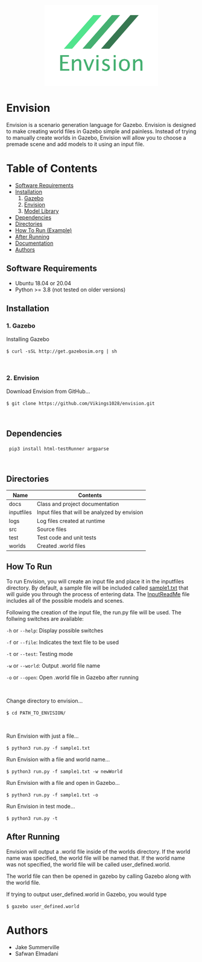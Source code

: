 <p align="center">
  <img src="docs/Logo.png" width="300"> 
</p>

# Envision
Envision is a scenario generation language for Gazebo. Envision is designed to make creating world files in Gazebo simple and painless. Instead of trying to manually create worlds in Gazebo, Envision will allow you to choose a premade scene and add models to it using an input file. 

# Table of Contents
* [Software Requirements](#Software-Requirements)  
* [Installation](#Installation)  
    1. [Gazebo](#1-Gazebo)
    2. [Envision](#2-Envision)
    3. [Model Library](#3-Model-Library)
* [Dependencies](#Dependencies)  
* [Directories](#Directories)  
* [How To Run (Example)](#How-To-Run)  
* [After Running](#After-Running)
* [Documentation](#Documentation)
* [Authors](#Authors)


## Software Requirements
* Ubuntu 18.04 or 20.04
* Python >= 3.8 (not tested on older versions)

## Installation

### 1. Gazebo

Installing Gazebo

``` $ curl -sSL http://get.gazebosim.org | sh ```

<br/>

### 2. Envision
Download Envision from GitHub...

``` $ git clone https://github.com/Vikings1028/envision.git ```

<br/>

## Dependencies

`  pip3 install html-testRunner argparse `

<br/>

## Directories

| Name         | Contents                                            |
| ------------ | --------------------------------------------------- |
| docs         | Class and project documentation                     |
| inputfiles   | Input files that will be analyzed by envision       |
| logs         | Log files created at runtime                        |
| src          | Source files                                        |
| test         | Test code and unit tests                            |
| worlds       | Created .world files                            |

## How To Run

To run Envision, you will create an input file and place it in the inputfiles directory. By default, a sample file will be included called [sample1.txt](inputfiles/sample1.txt) that will guide you through the process of entering data. The [InputReadMe](inputfiles/InputReadMe.md) file includes all of the possible models and scenes. 

Following the creation of the input file, the run.py file will be used. The follwing switches are available:

``` -h ``` or ``` --help ```: Display possible switches

``` -f ``` or ``` --file ```: Indicates the text file to be used

``` -t ``` or ``` --test ```: Testing mode

``` -w ``` or ``` --world ```: Output .world file name

``` -o ``` or ``` --open ```: Open .world file in Gazebo after running

<br/>

Change directory to envision...

``` $ cd PATH_TO_ENVISION/ ```

<br/>

Run Envision with just a file...

``` $ python3 run.py -f sample1.txt ```

Run Envision with a file and world name...

``` $ python3 run.py -f sample1.txt -w newWorld ```

Run Envision with a file and open in Gazebo...

``` $ python3 run.py -f sample1.txt -o ```

Run Envision in test mode...

``` $ python3 run.py -t ```

## After Running

Envision will output a .world file inside of the worlds directory. If the world name was specified, the world file will be named that. If the world name was not specified, the world file will be called user_defined.world.

The world file can then be opened in gazebo by calling Gazebo along with the world file. 

If trying to output user_defined.world in Gazebo, you would type 

``` $ gazebo user_defined.world ```

# Authors

- Jake Summerville
- Safwan Elmadani
